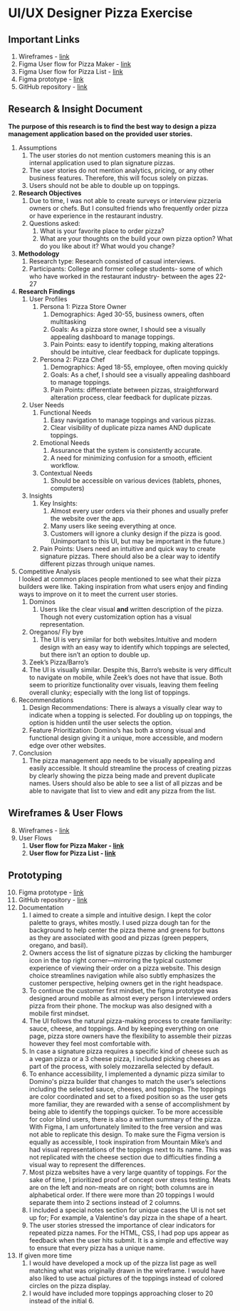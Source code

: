 # **UI/UX Designer Pizza Exercise**

## **Important Links**

1. Wireframes \- [link](https://github.com/kirasanford/UI-UX-Designer-Pizza-Exercise/tree/main/Images)
2. Figma User flow for Pizza Maker \- [link](https://www.figma.com/board/icw1GdLVbjZvev12LpKOqu/Pizza-User-Flow?node-id=0-1&t=A8xXClvtcR5f8skt-1)
3. Figma User flow for Pizza List \- [link](https://www.figma.com/board/Z4Y0h2oY8RjbItzSFQ45g2/Pizza-List-User-Flow?node-id=0-1&node-type=canvas&t=srI0rcYZUcsWsfGE-0)
4. Figma prototype \- [link](https://www.figma.com/proto/vycGnYvVcTs4Xvfln80fFF/Pizza?node-id=73-242&node-type=frame&t=6uCpk9qYfkvVqHSz-1&scaling=scale-down&content-scaling=fixed&page-id=0%3A1)
5. GitHub repository \- [link](https://github.com/kirasanford/UI-UX-Designer-Pizza-Exercise)

## **Research & Insight Document**

**The purpose of this research is to find the best way to design a pizza management application based on the provided user stories.**    
   1. Assumptions  
      1. The user stories do not mention customers meaning this is an internal application used to plan signature pizzas.   
      2. The user stories do not mention analytics, pricing, or any other business features. Therefore, this will focus solely on pizzas.  
      3. Users should not be able to double up on toppings.  
2. **Research Objectives**  
   1. Due to time, I was not able to create surveys or interview pizzeria owners or chefs. But I consulted friends who frequently order pizza or have experience in the restaurant industry.  
   2. Questions asked:  
      1. What is your favorite place to order pizza?  
      2. What are your thoughts on the build your own pizza option? What do you like about it? What would you change?  
3. **Methodology**  
   1. Research type: Research consisted of casual interviews.   
   2. Participants: College and former college students- some of which who have worked in the restaurant industry- between the ages 22-27  
4. **Research Findings**  
   1. User Profiles   
      1. Persona 1: Pizza Store Owner  
         1. Demographics: Aged 30-55, business owners, often multitasking  
         2. Goals: As a pizza store owner, I should see a visually appealing dashboard to manage toppings.  
         3. Pain Points: easy to identify topping, making alterations should be intuitive, clear feedback for duplicate toppings.  
      2. Persona 2: Pizza Chef  
         1. Demographics: Aged 18-55, employee, often moving quickly  
         2. Goals: As a chef, I should see a visually appealing dashboard to manage toppings.  
         3. Pain Points: differentiate between pizzas, straightforward alteration process, clear feedback for duplicate pizzas.  
   2. User Needs  
      1. Functional Needs  
         1. Easy navigation to manage toppings and various pizzas.  
         2. Clear visibility of duplicate pizza names AND duplicate toppings.  
      2. Emotional Needs  
         1. Assurance that the system is consistently accurate.  
         2. A need for minimizing confusion for a smooth, efficient workflow.  
      3. Contextual Needs  
         1. Should be accessible on various devices (tablets, phones, computers)  
   3. Insights  
      1. Key Insights:  
         1. Almost every user orders via their phones and usually prefer the website over the app.  
         2. Many users like seeing everything at once.  
         3. Customers will ignore a clunky design if the pizza is good. (Unimportant to this UI, but may be important in the future.)  
      2. Pain Points: Users need an intuitive and quick way to create signature pizzas. There should also be a clear way to identify different pizzas through unique names.  
5. Competitive Analysis  
   I looked at common places people mentioned to see what their pizza builders were like. Taking inspiration from what users enjoy and finding ways to improve on it to meet the current user stories.  
   1. Dominos  
      1. Users like the clear visual **and** written description of the pizza. Though not every customization option has a visual representation.
   1. Oreganos/ Fly bye  
      1. The UI is very similar for both websites.Intuitive and modern design with an easy way to identify which toppings are selected, but there isn’t an option to double up.
   1. Zeek’s Pizza/Barro’s  
     1. The UI is visually similar. Despite this, Barro’s website is very difficult to navigate on mobile, while Zeek’s does not have that issue. Both seem to prioritize functionality over visuals, leaving them feeling overall clunky; especially with the long list of toppings.
6. Recommendations  
   1. Design Recommendations: There is always a visually clear way to indicate when a topping is selected. For doubling up on toppings, the option is hidden until the user selects the option.  
   2. Feature Prioritization: Domino’s has both a strong visual and functional design giving it a unique, more accessible, and modern edge over other websites.  
7. Conclusion  
   1. The pizza management app needs to be visually appealing and easily accessible. It should streamline the process of creating pizzas by clearly showing the pizza being made and prevent duplicate names. Users should also be able to see a list of all pizzas and be able to navigate that list to view and edit any pizza from the list.

## **Wireframes & User Flows**

8. Wireframes \- [link](https://github.com/kirasanford/UI-UX-Designer-Pizza-Exercise/tree/main/Images)
9. User Flows
   1. **User flow for Pizza Maker \- [link](https://www.figma.com/board/icw1GdLVbjZvev12LpKOqu/Pizza-User-Flow?node-id=0-1&t=A8xXClvtcR5f8skt-1)**
   11. **User flow for Pizza List \- [link](https://www.figma.com/board/Z4Y0h2oY8RjbItzSFQ45g2/Pizza-List-User-Flow?node-id=0-1&node-type=canvas&t=srI0rcYZUcsWsfGE-0)**

## **Prototyping**

10. Figma prototype \- [link](https://www.figma.com/proto/vycGnYvVcTs4Xvfln80fFF/Pizza?node-id=73-242&node-type=frame&t=6uCpk9qYfkvVqHSz-1&scaling=scale-down&content-scaling=fixed&page-id=0%3A1)   
11. GitHub repository \- [link](https://github.com/kirasanford/UI-UX-Designer-Pizza-Exercise)  
12. Documentation   
    1. I aimed to create a simple and intuitive design. I kept the color palette to grays, whites mostly. I used pizza dough tan for the background to help center the pizza theme and greens for buttons as they are associated with good and pizzas (green peppers, oregano, and basil).  
    2. Owners access the list of signature pizzas by clicking the hamburger icon in the top right corner—mirroring the typical customer experience of viewing their order on a pizza website. This design choice streamlines navigation while also subtly emphasizes the customer perspective, helping owners get in the right headspace.  
    3. To continue the customer first mindset, the figma prototype was designed around mobile as almost every person I interviewed orders pizza from their phone. The mockup was also designed with a mobile first mindset.  
    4. The UI follows the natural pizza-making process to create familiarity: sauce, cheese, and toppings. And by keeping everything on one page, pizza store owners have the flexibility to assemble their pizzas however they feel most comfortable with.  
    5. In case a signature pizza requires a specific kind of cheese such as a vegan pizza or a 3 cheese pizza, I included picking cheeses as part of the process, with solely mozzarella selected by default.
    6. To enhance accessibility, I implemented a dynamic pizza similar to Domino's pizza builder that changes to match the user’s selections including the selected sauce, cheeses, and toppings. The toppings are color coordinated and set to a fixed position so as the user gets more familiar, they are rewarded with a sense of accomplishment by being able to identify the toppings quicker. To be more accessible for color blind users, there is also a written summary of the pizza. With Figma, I am unfortunately limited to the free version and was not able to replicate this design. To make sure the Figma version is equally as accessible, I took inspiration from Mountain Mike’s and had visual representations of the toppings next to its name. This was not replicated with the cheese section due to difficulties finding a visual way to represent the differences.
    7. Most pizza websites have a very large quantity of toppings. For the sake of time, I prioritized proof of concept over stress testing. Meats are on the left and non-meats are on right; both columns are in alphabetical order. If there were more than 20 toppings I would separate them into 2 sections instead of 2 columns.
    8. I included a special notes section for unique cases the UI is not set up for; For example, a Valentine's day pizza in the shape of a heart.
    9. The user stories stressed the importance of clear indicators for repeated pizza names. For the HTML, CSS, I had pop ups appear as feedback when the user hits submit. It is a simple and effective way to ensure that every pizza has a unique name.
13. If given more time  
    1. I would have developed a mock up of the pizza list page as well matching what was originally drawn in the wireframe. I would have also liked to use actual pictures of the toppings instead of colored circles on the pizza display.  
    2. I would have included more toppings approaching closer to 20 instead of the initial 6\.
